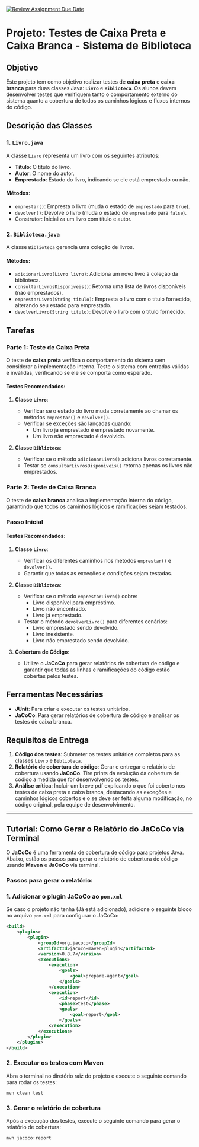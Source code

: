 [![Review Assignment Due Date](https://classroom.github.com/assets/deadline-readme-button-22041afd0340ce965d47ae6ef1cefeee28c7c493a6346c4f15d667ab976d596c.svg)](https://classroom.github.com/a/_5K7Agse)
# Projeto: Testes de Caixa Preta e Caixa Branca - Sistema de Biblioteca

## Objetivo

Este projeto tem como objetivo realizar testes de **caixa preta** e **caixa branca** para duas classes Java: **`Livro`** e **`Biblioteca`**. Os alunos devem desenvolver testes que verifiquem tanto o comportamento externo do sistema quanto a cobertura de todos os caminhos lógicos e fluxos internos do código.

## Descrição das Classes

### 1. `Livro.java`
A classe `Livro` representa um livro com os seguintes atributos:
- **Título**: O título do livro.
- **Autor**: O nome do autor.
- **Emprestado**: Estado do livro, indicando se ele está emprestado ou não.

#### Métodos:
- `emprestar()`: Empresta o livro (muda o estado de `emprestado` para `true`).
- `devolver()`: Devolve o livro (muda o estado de `emprestado` para `false`).
- Construtor: Inicializa um livro com título e autor.

### 2. `Biblioteca.java`
A classe `Biblioteca` gerencia uma coleção de livros.

#### Métodos:
- `adicionarLivro(Livro livro)`: Adiciona um novo livro à coleção da biblioteca.
- `consultarLivrosDisponiveis()`: Retorna uma lista de livros disponíveis (não emprestados).
- `emprestarLivro(String titulo)`: Empresta o livro com o título fornecido, alterando seu estado para emprestado.
- `devolverLivro(String titulo)`: Devolve o livro com o título fornecido.

## Tarefas

### Parte 1: Teste de Caixa Preta

O teste de **caixa preta** verifica o comportamento do sistema sem considerar a implementação interna. Teste o sistema com entradas válidas e inválidas, verificando se ele se comporta como esperado.

#### Testes Recomendados:

1. **Classe `Livro`**:
   - Verificar se o estado do livro muda corretamente ao chamar os métodos `emprestar()` e `devolver()`.
   - Verificar se exceções são lançadas quando:
     - Um livro já emprestado é emprestado novamente.
     - Um livro não emprestado é devolvido.

2. **Classe `Biblioteca`**:
   - Verificar se o método `adicionarLivro()` adiciona livros corretamente.
   - Testar se `consultarLivrosDisponiveis()` retorna apenas os livros não emprestados.

### Parte 2: Teste de Caixa Branca

O teste de **caixa branca** analisa a implementação interna do código, garantindo que todos os caminhos lógicos e ramificações sejam testados.

### Passo Inicial

#### Testes Recomendados:

1. **Classe `Livro`**:
   - Verificar os diferentes caminhos nos métodos `emprestar()` e `devolver()`.
   - Garantir que todas as exceções e condições sejam testadas.

2. **Classe `Biblioteca`**:
   - Verificar se o método `emprestarLivro()` cobre:
     - Livro disponível para empréstimo.
     - Livro não encontrado.
     - Livro já emprestado.
   - Testar o método `devolverLivro()` para diferentes cenários:
     - Livro emprestado sendo devolvido.
     - Livro inexistente.
     - Livro não emprestado sendo devolvido.

3. **Cobertura de Código**:
   - Utilize o **JaCoCo** para gerar relatórios de cobertura de código e garantir que todas as linhas e ramificações do código estão cobertas pelos testes.

## Ferramentas Necessárias

- **JUnit**: Para criar e executar os testes unitários.
- **JaCoCo**: Para gerar relatórios de cobertura de código e analisar os testes de caixa branca.

## Requisitos de Entrega

1. **Código dos testes**: Submeter os testes unitários completos para as classes `Livro` e `Biblioteca`.
2. **Relatório de cobertura de código**: Gerar e entregar o relatório de cobertura usando **JaCoCo**. Tire prints da evolução da cobertura de código a medida que for desenvolvendo os testes. 
3. **Análise crítica**: Incluir um breve pdf explicando o que foi coberto nos testes de caixa preta e caixa branca, destacando as exceções e caminhos lógicos cobertos e o se deve ser feita alguma modificação, no código original, pela equipe de desenvolvimento. 

---

## Tutorial: Como Gerar o Relatório do JaCoCo via Terminal

O **JaCoCo** é uma ferramenta de cobertura de código para projetos Java. Abaixo, estão os passos para gerar o relatório de cobertura de código usando **Maven** e **JaCoCo** via terminal.

### Passos para gerar o relatório:

### 1. Adicionar o plugin JaCoCo ao `pom.xml`

Se caso o projeto não tenha (Já está adicionado), adicione o seguinte bloco no arquivo `pom.xml` para configurar o JaCoCo:

```xml
<build>
    <plugins>
        <plugin>
            <groupId>org.jacoco</groupId>
            <artifactId>jacoco-maven-plugin</artifactId>
            <version>0.8.7</version>
            <executions>
                <execution>
                    <goals>
                        <goal>prepare-agent</goal>
                    </goals>
                </execution>
                <execution>
                    <id>report</id>
                    <phase>test</phase>
                    <goals>
                        <goal>report</goal>
                    </goals>
                </execution>
            </executions>
        </plugin>
    </plugins>
</build>
```

### 2. Executar os testes com Maven

Abra o terminal no diretório raiz do projeto e execute o seguinte comando para rodar os testes:

```
mvn clean test
```

### 3. Gerar o relatório de cobertura

Após a execução dos testes, execute o seguinte comando para gerar o relatório de cobertura:

```
mvn jacoco:report
```
